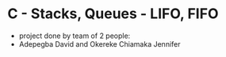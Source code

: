 # C - Stacks, Queues - LIFO, FIFO
- project done by team of 2 people:
- Adepegba David and Okereke Chiamaka Jennifer
